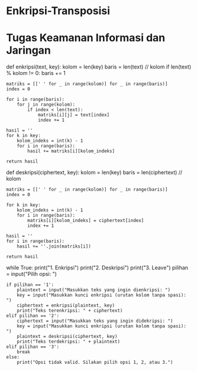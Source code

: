 # Enkripsi-Transposisi
# Tugas Keamanan Informasi dan Jaringan

def enkripsi(text, key):
    kolom = len(key)
    baris = len(text) // kolom
    if len(text) % kolom != 0:
        baris += 1

    matriks = [[' ' for _ in range(kolom)] for _ in range(baris)]
    index = 0

    for i in range(baris):
        for j in range(kolom):
            if index < len(text):
                matriks[i][j] = text[index]
                index += 1

    hasil = ''
    for k in key:
        kolom_indeks = int(k) - 1
        for i in range(baris):
            hasil += matriks[i][kolom_indeks]

    return hasil

def deskripsi(ciphertext, key):
    kolom = len(key)
    baris = len(ciphertext) // kolom

    matriks = [[' ' for _ in range(kolom)] for _ in range(baris)]
    index = 0

    for k in key:
        kolom_indeks = int(k) - 1
        for i in range(baris):
            matriks[i][kolom_indeks] = ciphertext[index]
            index += 1

    hasil = ''
    for i in range(baris):
        hasil += ''.join(matriks[i])

    return hasil

while True:
    print("1. Enkripsi")
    print("2. Deskripsi")
    print("3. Leave")
    pilihan = input("Pilih opsi: ")

    if pilihan == '1':
        plaintext = input("Masukkan teks yang ingin dienkripsi: ")
        key = input("Masukkan kunci enkripsi (urutan kolom tanpa spasi): ")
        ciphertext = enkripsi(plaintext, key)
        print("Teks terenkripsi: " + ciphertext)
    elif pilihan == '2':
        ciphertext = input("Masukkan teks yang ingin didekripsi: ")
        key = input("Masukkan kunci enkripsi (urutan kolom tanpa spasi): ")
        plaintext = deskripsi(ciphertext, key)
        print("Teks terdekripsi: " + plaintext)
    elif pilihan == '3':
        break
    else:
        print("Opsi tidak valid. Silakan pilih opsi 1, 2, atau 3.")
